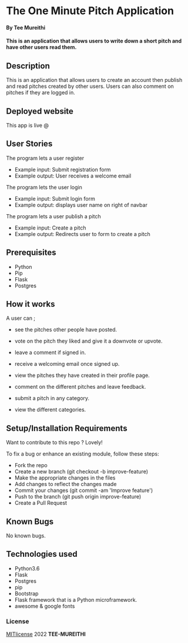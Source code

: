# The One Minute Pitch Application
#### By **Tee Mureithi**

#### This is an application that allows users to write down a short pitch and have other users read them.

## Description
This is an application that allows users to create an account then publish and read pitches created by other users. Users can also comment on pitches if they are logged in.

## Deployed website 
This app is live @ 

## User Stories
The program lets a user register
* Example input: Submit registration form
* Example output: User receives a welcome email

The program lets the user login
* Example input: Submit login form
* Example output: displays user name on right of navbar

The program lets a user publish a pitch
* Example input: Create a pitch
* Example output: Redirects user to form to create a pitch

## Prerequisites
* Python
* Pip
* Flask
* Postgres

## How it works 
A user can ;
* see the pitches other people have posted.

* vote on the pitch they liked and give it a downvote or upvote.

* leave a comment if signed in.

* receive a welcoming email once signed up.

* view the pitches they have created in their profile page.

* comment on the different pitches and leave feedback.

* submit a pitch in any category.

* view the different categories.

## Setup/Installation Requirements
Want to contribute to this repo ? Lovely!

To fix a bug or enhance an existing module, follow these steps:

* Fork the repo
* Create a new branch (git checkout -b improve-feature)
* Make the appropriate changes in the files
* Add changes to reflect the changes made
* Commit your changes (git commit -am 'Improve feature')
* Push to the branch (git push origin improve-feature)
* Create a Pull Request

## Known Bugs
No known bugs.

## Technologies used
* Python3.6
* Flask
* Postgres
* pip
* Bootstrap 
* Flask framework that is a Python microframework.
* awesome & google fonts


### License
[MITlicense](LICENSE) 2022 **TEE-MUREITHI**